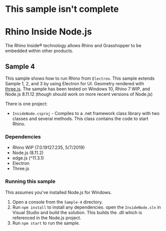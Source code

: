 # This sample isn't complete

# Rhino Inside Node.js
The Rhino Inside® technology allows Rhino and Grasshopper to be embedded within other products.

## Sample 4
This sample shows how to run Rhino from `Electron`.
This sample extends Sample 1, 2, and 3 by using Electron for UI. Geometry rendered with [three.js](https://threejs.org).
The sample has been tested on Windows 10, Rhino 7 WIP, and Node.js 8.11.12 (though should work on more recent versions of Node.js)

There is one project:
- `InsideNode.csproj` - Compiles to a .net framework class library with two classes and several methods. This class contains the code to start Rhino.

### Dependencies
- Rhino WIP (7.0.19127.235, 5/7/2019)
- Node.js (8.11.2)
- edge.js (^11.3.1)
- Electron
- Three.js

### Running this sample
This assumes you've installed Node.js for Windows.
1. Open a console from the `Sample-4` directory.
2. Run `npm install` to install any dependencies.
open the `InsideNode.sln` in Visual Studio and build the solution. This builds the .dll which is referenced in the Node.js project.
3. Run `npm start` to run the sample.

